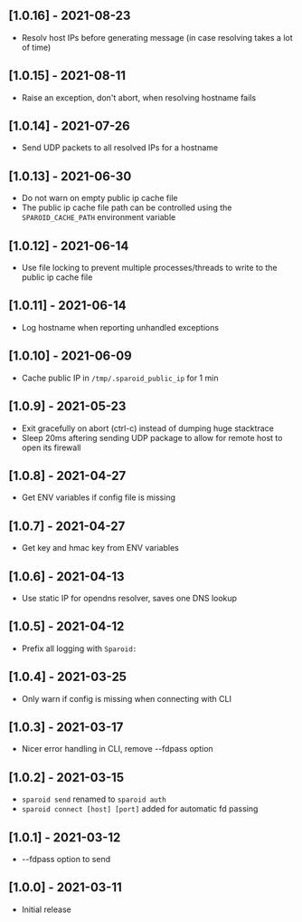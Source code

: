 ## [1.0.16] - 2021-08-23

- Resolv host IPs before generating message (in case resolving takes a lot of time)

## [1.0.15] - 2021-08-11

- Raise an exception, don't abort, when resolving hostname fails

## [1.0.14] - 2021-07-26

- Send UDP packets to all resolved IPs for a hostname

## [1.0.13] - 2021-06-30

- Do not warn on empty public ip cache file
- The public ip cache file path can be controlled using the `SPAROID_CACHE_PATH` environment variable

## [1.0.12] - 2021-06-14

- Use file locking to prevent multiple processes/threads to write to the public ip cache file

## [1.0.11] - 2021-06-14

- Log hostname when reporting unhandled exceptions

## [1.0.10] - 2021-06-09

- Cache public IP in `/tmp/.sparoid_public_ip` for 1 min

## [1.0.9] - 2021-05-23

- Exit gracefully on abort (ctrl-c) instead of dumping huge stacktrace
- Sleep 20ms aftering sending UDP package to allow for remote host to open its firewall

## [1.0.8] - 2021-04-27

- Get ENV variables if config file is missing

## [1.0.7] - 2021-04-27

- Get key and hmac key from ENV variables

## [1.0.6] - 2021-04-13

- Use static IP for opendns resolver, saves one DNS lookup

## [1.0.5] - 2021-04-12

- Prefix all logging with `Sparoid: `

## [1.0.4] - 2021-03-25

- Only warn if config is missing when connecting with CLI

## [1.0.3] - 2021-03-17

- Nicer error handling in CLI, remove --fdpass option

## [1.0.2] - 2021-03-15

- `sparoid send` renamed to `sparoid auth`
- `sparoid connect [host] [port]` added for automatic fd passing

## [1.0.1] - 2021-03-12

- --fdpass option to send

## [1.0.0] - 2021-03-11

- Initial release
